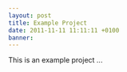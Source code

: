 ```yaml
---
layout: post
title: Example Project
date: 2011-11-11 11:11:11 +0100
banner: 
---
```


This is an example project ...
